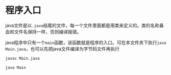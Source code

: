 # 程序入口

java文件是以`.java`结尾的文件，每一个文件里面都是用类来定义的。类的名称鼻血和文件名保持一样，否则编译报错。

java程序中只有一个`main`函数，该函数就是程序的入口。可在本文件夹下执行`java Main.java`，也可以先把java文件编译为字节码文件再执行
```bash
javac Main.java

java Main
```

